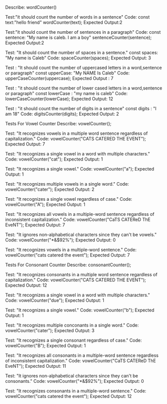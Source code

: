 Describe: wordCounter()

Test:"it should count the number of words in a sentence"
Code:
const text:"hello friend"
wordCounter(text);
Expected Output:2


Test:"it should count the number of sentences in a paragraph"
Code:
const sentence: "My name is caleb. I am a boy"
sentenceCounter(sentence);
Expected Output:2


Test: "It should count the number of spaces in a sentence."
const spaces: "My name is Caleb"
Code: spaceCounter(spaces);
Expected Output: 3

Test : "It should count the number of uppercased letters in a word,sentence or paragraph"
const upperCase: "My NAME Is Caleb"
Code: upperCaseCounter(uppercase);
Expected Output : 7

Test : "it should count the number of lower cased letters in a word,sentence or paragraph"
const lowerCase : "my name is caleb"
Code: lowerCaseCounter(lowerCase);
Expected Output: 12

Test : "it should count the number of digits in a sentence"
const digits : "I am 18"
Code: digitsCounter(digits);
Expected Output: 2

Tests For Vowel Counter
Describe: vowelCounter();

Test: "It recognizes vowels in a multiple word sentence regardless of capitalization."
Code: vowelCounter("CATS CATERED THE EVENT");
Expected Output: 7

Test: "It recognizes a single vowel in a word with multiple characters."
Code: vowelCounter("cat");
Expected Output: 1

Test: "It recognizes a single vowel."
Code: vowelCounter("a");
Expected Output: 1

Test: "It recognizes multiple vowels in a single word."
Code: vowelCounter("cater");
Expected Output: 2

Test: "It recognizes a single vowel regardless of case."
Code: vowelCounter("A");
Expected Output: 1

Test: "It recognizes all vowels in a multiple-word sentence regardless of inconsistent capitalization."
Code: vowelCounter("CaTS CATEReD ThE EveNT");
Expected Output: 7

Test: "It ignores non-alphabetical characters since they can't be vowels."
Code: vowelCounter("*&$92%");
Expected Output: 0

Test: "It recognizes vowels in a multiple-word sentence."
Code: vowelCounter("cats catered the event");
Expected Output: 7


Tests For Consonant Counter
Describe: consonantCounter();

Test: "It recognizes consonants in a multiple word sentence regardless of capitalization."
Code: vowelCounter("CATS CATERED THE EVENT");
Expected Output: 12

Test: "It recognizes a single vowel in a word with multiple characters."
Code: vowelCounter("due");
Expected Output: 1

Test: "It recognizes a single vowel."
Code: vowelCounter("b");
Expected Output: 1

Test: "It recognizes multiple conconants in a single word."
Code: vowelCounter("cater");
Expected Output: 3

Test: "It recognizes a single consonant regardless of case."
Code: vowelCounter("B");
Expected Output: 1

Test: "It recognizes all consonants in a multiple-word sentence regardless of inconsistent capitalization."
Code: vowelCounter("CaTS CATEReD ThE EveNT");
Expected Output: 11

Test: "It ignores non-alphabetical characters since they can't be consonants."
Code: vowelCounter("*&$92%");
Expected Output: 0

Test: "It recognizes consonants in a multiple-word sentence."
Code: vowelCounter("cats catered the event");
Expected Output: 12